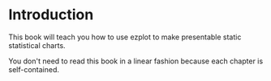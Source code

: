 # Introduction

This book will teach you how to use ezplot to make presentable static statistical charts. 

You don't need to read this book in a linear fashion because each chapter is self-contained. 

